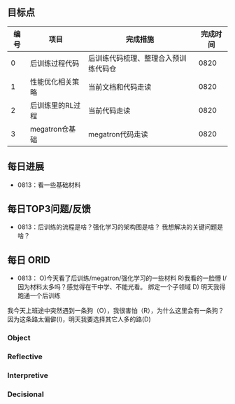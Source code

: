 ## 目标点

|编号| 项目|完成措施|完成时间|
|----|-----|------|------|
|0|后训练过程代码|后训练代码梳理、整理合入预训练代码仓|0820|
|1|性能优化相关策略|当前文档和代码走读|0820|
|2|后训练里的RL过程|当前代码走读|0820|
|3|megatron仓基础|megatron代码走读|0820|


## 每日进展
- 0813：看一些基础材料

## 每日TOP3问题/反馈
- 0813：后训练的流程是啥？强化学习的架构图是啥？  我想解决的关键问题是啥？

## 每日 ORID
- 0813： O)今天看了后训练/megatron/强化学习的一些材料 R)我看的一脸懵  I/因为材料太多吗？感觉得在干中学、不能光看。 绑定一个子领域   D) 明天我得跑通一个后训练

我今天上班途中突然遇到一条狗（O），我很害怕（R），为什么这里会有一条狗？因为这条路太偏僻(I)，明天我要选择其它人多的路(D)

### Object
### Reflective
### Interpretive
### Decisional
